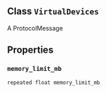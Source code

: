 

## Class  `VirtualDevices` 
A ProtocolMessage



## Properties


###  `memory_limit_mb` 
 `repeated float memory_limit_mb` 

